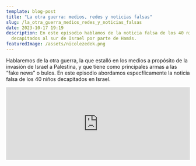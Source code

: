 ```yaml
---
template: blog-post
title: "La otra guerra: medios, redes y noticias falsas"
slug: /la_otra_guerra_medios_redes_y_noticias_falsas
date: 2023-10-17 19:19
description: En este episodio hablamos de la noticia falsa de los 40 niños
  decapitados al sur de Israel por parte de Hamás.
featuredImage: /assets/nicolezedek.png
---
```

Hablaremos de la otra guerra, la que estalló en los medios a propósito de la invasión de Israel a Palestina, y que tiene como principales armas a las “fake news” o bulos. En este episodio abordamos especfíicamente la noticia falsa de los 40 niños decapitados en Israel. 

<iframe src="https://podcasters.spotify.com/pod/show/hectorpina/embed/episodes/La-otra-guerra-medios--redes-y-bulos-e2anepk" height="200px" width="100%" frameborder="0" scrolling="no"></iframe>